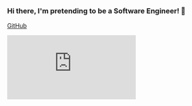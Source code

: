 ### Hi there, I'm pretending to be a Software Engineer! 👋

[GitHub](http://github.com.israman30/israman30/iOS.pdf)

![Alt Text](https://github.com/israman30/israman30/blob/master/iOS.pdf)


<!--
**israman30/israman30** is a ✨ _special_ ✨ repository because its `README.md` (this file) appears on your GitHub profile.

Here are some ideas to get you started:

- 🔭 I’m currently working on ...
- 🌱 I’m currently learning ...
- 👯 I’m looking to collaborate on ...
- 🤔 I’m looking for help with ...
- 💬 Ask me about ...
- 📫 How to reach me: ...
- 😄 Pronouns: ...
- ⚡ Fun fact: ...
-->
